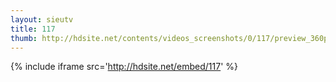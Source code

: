 ```yaml
---
layout: sieutv
title: 117
thumb: http://hdsite.net/contents/videos_screenshots/0/117/preview_360p.mp4.jpg
---
```

{% include iframe src='http://hdsite.net/embed/117' %}
 

